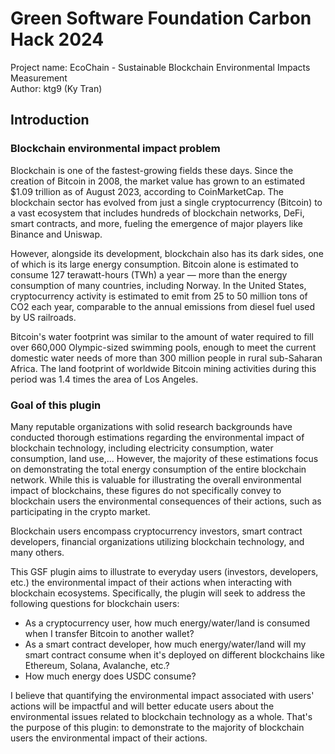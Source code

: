 # Green Software Foundation Carbon Hack 2024

Project name: EcoChain - Sustainable Blockchain Environmental Impacts Measurement<br>
Author: ktg9 (Ky Tran)

## Introduction

### Blockchain environmental impact problem

Blockchain is one of the fastest-growing fields these days. Since the creation of Bitcoin in 2008, the market value has
grown to an estimated $1.09 trillion as of August 2023, according to CoinMarketCap. The blockchain sector has evolved
from just a single cryptocurrency (Bitcoin) to a vast ecosystem that includes hundreds of blockchain networks, DeFi,
smart contracts, and more, fueling the emergence of major players like Binance and Uniswap.

However, alongside its
development, blockchain also has its dark sides, one of which is its large energy consumption. Bitcoin alone is
estimated to consume 127 terawatt-hours (TWh) a year — more than the energy consumption of many countries, including
Norway. In the United States, cryptocurrency activity is estimated to emit from 25 to 50 million tons of CO2 each year,
comparable to the annual emissions from diesel fuel used by US railroads.

Bitcoin's water footprint was similar to the amount of water required to fill over 660,000 Olympic-sized swimming pools,
enough to meet the current domestic water needs of more than 300 million people in rural sub-Saharan Africa. The land
footprint of worldwide Bitcoin mining activities during this period was 1.4 times the area of Los Angeles.

### Goal of this plugin

Many reputable organizations with solid research backgrounds have conducted thorough estimations regarding the
environmental impact of blockchain technology, including electricity consumption, water consumption, land use,...
However, the majority of
these estimations focus on demonstrating the total energy consumption of the entire blockchain network. While this is
valuable for illustrating the overall environmental impact of blockchains, these figures do not specifically convey to
blockchain users the environmental consequences of their actions, such as participating in the crypto market.

Blockchain users encompass cryptocurrency investors, smart contract developers, financial organizations utilizing
blockchain technology, and many others.

This GSF plugin aims to illustrate to everyday users (investors, developers, etc.) the environmental impact of their
actions when interacting with blockchain ecosystems. Specifically, the plugin will seek to address the following
questions for blockchain users:

- As a cryptocurrency user, how much energy/water/land is consumed when I transfer Bitcoin to another wallet?
- As a smart contract developer, how much energy/water/land will my smart contract consume when it's deployed on
  different blockchains like Ethereum, Solana, Avalanche, etc.?
- How much energy does USDC consume?

I believe that quantifying the environmental impact associated with users' actions will be impactful and will better
educate users about the environmental issues related to blockchain technology as a whole. That's the purpose of this
plugin: to demonstrate to the majority of blockchain users the environmental impact of their actions.































